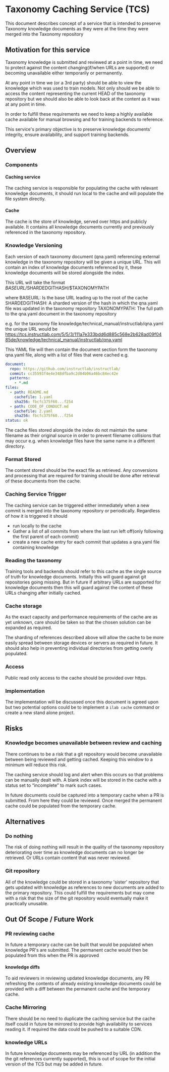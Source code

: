 # Taxonomy Caching Service (TCS)

This document describes concept of a  service that is intended to preserve Taxonomy knowledge documents as they were at the time they were merged into the Taxonomy repository

## Motivation for this service

Taxonomy knowledge is submitted and reviewed at a point in time, we need to protect against the content changing(if/when URLs are supported) or becoming unavailable either temporarily or permanently.

At any point in time we (or a 3rd party) should be able to view the knowledge which was used to train models. Not only should we be able to access the content representing the current HEAD of the taxonomy repository but we should also be able to look back at the content as it was at any point in time.

In order to fulfill these requirements we need to keep a highly available cache available for manual browsing and for training backends to reference.

This service's primary objective is to preserve knowledge documents' integrity, ensure availability, and  support training backends.

## Overview

### Components

#### Caching service

The caching service is responsible for populating the cache with relevant knowledge documents, it should run local to the cache and will populate the file system directly.

#### Cache

The cache is the store of knowledge, served over https and publicly available. It contains all knowledge documents currently and previously referenced in the taxonomy repository.

### Knowledge Versioning

Each version of each taxonomy document (qna.yaml) referencing external knowledge in the taxonomy repository will be given a unique URL. This will contain an index of knowledge documents referenced by it, these knowledge documents will be stored alongside the index.

This URL will take the format
$BASEURL/$SHARDEDGITHASH/$TAXONOMYPATH

where
BASEURL: Is the base URL leading up to the root of the cache
SHARDEDGITHASH: A sharded version of the hash in which the qna.yaml file was updated in the taxonomy repository
TAXONOMYPATH: The full path to the qna.yaml document in the taxonomy repository

e.g. for the taxonomy file knowledge/technical_manual/instructlab/qna.yaml
the unique URL would be
<https://tcs.instructlab.com/5/5/3/111a7e333bdd6d885c568e2b628ad09f0485de/knowledge/technical_manual/instructlab/qna.yaml>

This YAML file will then contain the document section form the taxonomy qna.yaml file, along with a list of files that were cached e.g.

```yaml
document:
  repo: https://github.com/instructlab/instructlab/
  commit: cc35593f4e4e348dfba9c2d84b06a46bc84ec42e
  patterns:
    - *.md
files:
  - path: README.md
    cachefile: 1.yaml
    sha256: fbcfc375f60...f254
  - path: CODE_OF_CONDUCT.md
    cachefile: 2.yaml
    sha256: fbcfc375f60...f254
status: ok
```

The cache files stored alongside the index do not maintain the same filename as their original source in order to prevent filename collisions that may occur e.g. when knowledge files have the same name in a different directory.

### Format Stored

The content stored should be the exact file as retrieved. Any conversions and processing that are required for training should be done after retrieval  of these documents from the cache.

### Caching Service Trigger

The caching service can be triggered either immediately when a new commit is merged into the taxonomy repository or periodically. Regardless of how it is triggered it should

* run locally to the cache
* Gather a list of all commits from where the last run left off(only following the first parent of each commit)
* create a new cache entry for each commit that updates a qna.yaml file containing knowledge

### Reading the taxonomy

Training tools and backends should refer to this cache as the single source of truth for knowledge documents. Initially this will guard against git repositories going missing. But in future if arbitrary URLs are supported for knowledge documents then this will guard against the content of these URLs changing after initially cached.

### Cache storage

As the exact capacity and performance requirements of the cache are as yet unknown, care should be taken so that the chosen solution can be expanded as required.

The sharding of references described above will allow the cache to be more easily spread between storage devices or servers as required in future. It should also help in preventing individual directories from getting overly populated.

### Access

Public read only access to the cache should be provided over https.

### Implementation

The implementation will be discussed once this document is agreed upon but two potential options could be to implement a `ilab cache` command or create a new stand alone project.

## Risks

### Knowledge becomes unavailable between review and caching

There continues to be a risk that a git repository would become unavailable between being reviewed and getting cached. Keeping this window to a minimum will reduce this risk.

The caching service should log and alert when this occurs so that problems can be manually dealt with. A blank index will be stored in the cache with a status set to “incomplete” to mark such cases.

In future documents could be captured into a temporary cache when a PR is submitted. From here they could be reviewed. Once merged the permanent cache could be populated from the temporary cache.

## Alternatives

### Do nothing

The risk of doing nothing will result in the quality of the taxonomy repository deteriorating over time as knowledge documents can no longer be retrieved. Or URLs contain content that was never reviewed.

### Git repository

All of the knowledge could be stored in a taxonomy 'sister' repository that gets updated with knowledge as references to new documents are added to the primary repository.
This could fulfill the requirements but may come with a risk that the size of the git repository would eventually make it practically unusable.

## Out Of Scope / Future Work

### PR reviewing cache

In future a temporary cache can be built that would be populated when knowledge PR's are submitted. The permanent cache would then be populated from this when the PR is approved

#### knowledge diffs

To aid reviewers in reviewing updated knowledge documents, any PR refreshing the contents of already existing knowledge documents could be provided with a diff between the permanent cache and the temporary cache.

### Cache Mirroring

There should be no need to duplicate the caching service but the cache itself could in future be mirrored to provide high availability to services reading it. If required the data could be pushed to a suitable CDN.

### knowledge URLs

In future knowledge documents may be referenced by URL (in addition the the git references currently supported), this is out of scope for the initial version of the TCS but may be added in future.
